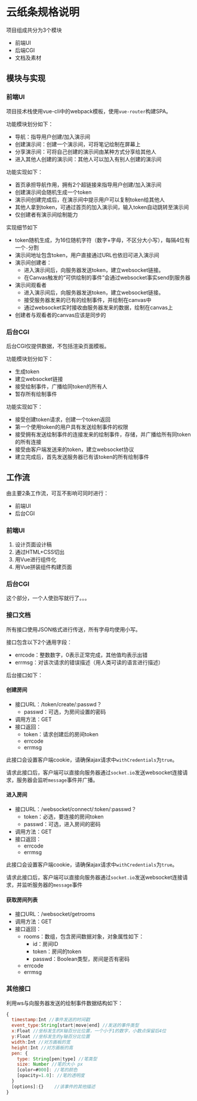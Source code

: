 # 云纸条规格说明



项目组成共分为3个模块

- 前端UI
- 后端CGI
- 文档及素材



## 模块与实现

### 前端UI

项目技术栈使用vue-cli中的webpack模板，使用`vue-router`构建SPA。

功能模块划分如下：

- 导航：指导用户创建/加入演示间
- 创建演示间：创建一个演示间，可将笔记绘制在屏幕上
- 分享演示间：可将自己创建的演示间由某种方式分享给其他人
- 进入其他人创建的演示间：其他人可以加入有别人创建的演示间

功能实现如下：

- 首页承担导航作用，拥有2个超链接来指导用户创建/加入演示间
- 创建演示间会随机生成一个token
- 演示间创建完成后，在演示间中提示用户可以复制token给其他人
- 其他人拿到token，可通过首页的加入演示间，输入token自动跳转至演示间
- 仅创建者有演示间绘制能力

实现细节如下

- token随机生成，为16位随机字符（数字+字母，不区分大小写），每隔4位有一个`-`分割
- 演示间地址包含token，用户直接通过URL也依旧可进入演示间
- 演示间创建者：
  - 进入演示间后，向服务器发送token，建立websocket链接。
  - 在Canvas触发的“可供绘制的事件”会通过websocket事实send到服务器
- 演示间观看者
  - 进入演示间后，向服务器发送token，建立websocket链接。
  - 接受服务器发来的已有的绘制事件，并绘制在canvas中
  - 通过websocket实时接收由服务器发来的数据，绘制在canvas上
- 创建者与观看者的canvas应该是同步的

### 后台CGI

后台CGI仅提供数据，不包括渲染页面模板。

功能模块划分如下：

- 生成token
- 建立websocket链接
- 接受绘制事件，广播给同token的所有人
- 暂存所有绘制事件

功能实现如下：

- 接受创建token请求，创建一个token返回
- 第一个使用token的用户具有发送绘制事件的权限
- 接受拥有发送绘制事件的连接发来的绘制事件，存储，并广播给所有同token的所有连接
- 接受由客户端发送来的token，建立websocket协议
- 建立完成后，首先发送服务器已有该token的所有绘制事件

## 工作流

由主要2条工作流，可互不影响可同时进行：

- 前端UI
- 后台CGI

### 前端UI

1. 设计页面设计稿
2. 通过HTML+CSS切出
3. 用Vue进行组件化
4. 用Vue拼装组件构建页面

### 后台CGI

这个部分，一个人使劲写就行了。。。

### 接口文档

所有接口使用JSON格式进行传送，所有字母均使用小写。

接口包含以下2个通用字段：

- errcode：整数数字，0表示正常完成，其他值均表示出错
- errmsg：对该次请求的错误描述（用人类可读的语言进行描述）

后台接口如下：

#### 创建房间

- 接口URL：/token/create/:passwd？
  - passwd：可选，为房间设置的密码
- 调用方法：GET
- 接口返回：
  - token：请求创建后的房间token
  - errcode
  - errmsg

此接口会设置客户端cookie，请确保ajax请求中`withCredentials`为`true`。

请求此接口后，客户端可以直接向服务器通过`socket.io`发送websocket连接请求，服务器会监听`message`事件并广播。

#### 进入房间

- 接口URL：/websocket/connect/:token/:passwd？
  - token：必选，要连接的房间token
  - passwd：可选，进入房间的密码
- 调用方法：GET
- 接口返回：
  - errcode
  - errmsg
  
此接口会设置客户端cookie，请确保ajax请求中`withCredentials`为`true`。

请求此接口后，客户端可以直接向服务器通过`socket.io`发送websocket连接请求，并监听服务器的`message`事件

#### 获取房间列表

- 接口URL：/websocket/getrooms
- 调用方法：GET
- 接口返回：
  - rooms：数组，包含房间数据对象，对象属性如下：
    - id：房间ID
    - token：房间的token
    - passwd：Boolean类型，房间是否有密码
  - errcode
  - errmsg

### 其他接口

利用ws与向服务器发送的绘制事件数据结构如下：
```js
{
  timestamp:Int //事件发送的时间戳
  event_type:String[start|move|end] //发送的事件类型
  x:Float //坐标发生的X轴百分比位置，一个小于1的数字，小数点保留后4位
  y:Float //坐标发生的y轴百分比位置
  width:Int //对方画板的宽
  height:Int //对方画板的高
  pen: {
    type: String[pen|type] //笔类型
    size: Number //笔的大小 px
    [color=#000]: //笔的颜色
    [opacity=1.0]: //笔的透明度
  }
  [options]:{}    //该事件的其他描述
}
```
